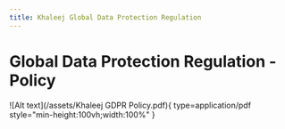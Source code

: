 ```yaml
---
title: Khaleej Global Data Protection Regulation
---
```

# Global Data Protection Regulation - Policy
![Alt text](/assets/Khaleej GDPR Policy.pdf){ type=application/pdf style="min-height:100vh;width:100%" }

